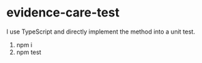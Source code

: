 # evidence-care-test

I use TypeScript and directly implement the method into a unit test.

1. npm i
2. npm test

